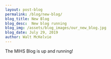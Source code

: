 ```yaml
---
layout: post-blog
permalink: /blog/new-blog/
blog_title: New Blog
blog_desc:  New blog running
blog_img: /assets/blog_images/our_new_blog.jpg
blog_date: July 29, 2019
author: Walt McKelvie
---
```


The MIHS Blog is up and running!